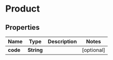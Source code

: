

# Product


## Properties

| Name | Type | Description | Notes |
|------------ | ------------- | ------------- | -------------|
|**code** | **String** |  |  [optional] |



